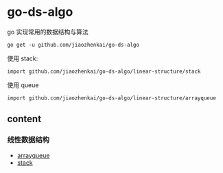 # go-ds-algo

go 实现常用的数据结构与算法

```
go get -u github.com/jiaozhenkai/go-ds-algo
```

使用 stack:

```
import github.com/jiaozhenkai/go-ds-algo/linear-structure/stack
```

使用 queue

```
import github.com/jiaozhenkai/go-ds-algo/linear-structure/arrayqueue
```

## content

### 线性数据结构
  * [arrayqueue](linear-structure/arrayqueue/arrayqueue.md)
  * [stack](linear-structure/stack/stack.md)

